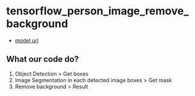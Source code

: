 # tensorflow_person_image_remove_background

*   [model url](https://drive.google.com/drive/folders/1wU1Np8thAQ5qBpwmUTCcIWpS9772Nror?usp=sharing)

## What our code do?

1. Object Detection > Get boxes
2. Image Segmentation in each detected image boxes > Get mask
3. Remove background > Result
